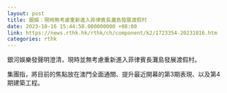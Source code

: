 ```yaml
---
layout: post
title: 銀娛：現時無考慮重新進入菲律賓長灘島發展渡假村
date: 2023-10-16 15:44:58.000000000 +08:00
link: https://news.rthk.hk/rthk/ch/component/k2/1723354-20231016.htm
categories: rthk
---
```


銀河娛樂發聲明澄清，現時並無考慮重新進入菲律賓長灘島發展渡假村。

集團指，將目前的焦點放在澳門全面通關、提升最近開幕的第3期表現、以及第4期建築工程。
